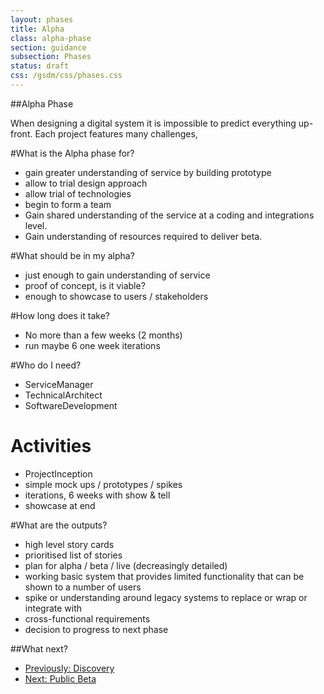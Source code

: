 ```yaml
---
layout: phases
title: Alpha
class: alpha-phase
section: guidance
subsection: Phases
status: draft
css: /gsdm/css/phases.css
---
```


##Alpha Phase 

When designing a digital system it is impossible to predict everything up-front. Each project features many challenges, 

#What is the Alpha phase for?
- gain greater understanding of service by building prototype
- allow to trial design approach
- allow trial of technologies
- begin to form a team
- Gain shared understanding of the service at a coding and integrations level.
- Gain understanding of resources required to deliver beta.

#What should be in my alpha?
- just enough to gain understanding of service
- proof of concept, is it viable?
- enough to showcase to users / stakeholders

#How long does it take?
- No more than a few weeks (2 months)
- run maybe 6 one week iterations

#Who do I need?
- ServiceManager
- TechnicalArchitect
- SoftwareDevelopment

# Activities
 - ProjectInception
 - simple mock ups / prototypes / spikes 
 - iterations, 6 weeks with show & tell
 - showcase at end

#What are the outputs?

- high level story cards
- prioritised list of stories
- plan for alpha / beta / live (decreasingly detailed)
- working basic system that provides limited functionality that can be shown to a number of users
- spike or understanding around legacy systems to replace or wrap or integrate with
- cross-functional requirements
- decision to progress to next phase

##What next?
<ul class="phase-nav">
	<li class="discovery"><a href="">Previously: Discovery</a></li>
	<li class="beta"><a href="">Next: Public Beta</a></li>
</ul>







